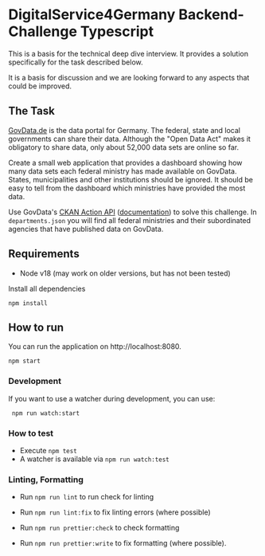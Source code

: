 # DigitalService4Germany Backend-Challenge Typescript

This is a basis for the technical deep dive interview. It provides a solution specifically for the task described below.

It is a basis for discussion and we are looking forward to any aspects that could be improved.

## The Task

[GovData.de](https://www.govdata.de/) is the data portal for Germany. The federal, state and local governments can share their data. Although the "Open Data Act" makes it obligatory to share data, only about 52,000 data sets are online so far.

Create a small web application that provides a dashboard showing how many data sets each federal ministry has made available on GovData. States, municipalities and other institutions should be ignored. It should be easy to tell from the dashboard which ministries have provided the most data.

Use GovData's [CKAN Action API](https://www.govdata.de/ckan/api/3) ([documentation](https://docs.ckan.org/en/2.9/api/index.html#get-able-api-functions)) to solve this challenge. In `departments.json` you will find all federal ministries and their subordinated agencies that have published data on GovData.

## Requirements

- Node v18 (may work on older versions, but has not been tested)

Install all dependencies

```
npm install
```

## How to run

You can run the application on http://localhost:8080.

```
npm start
```

### Development

If you want to use a watcher during development, you can use:

```
 npm run watch:start
```

### How to test

- Execute `npm test`
- A watcher is available via `npm run watch:test`

### Linting, Formatting

- Run `npm run lint` to run check for linting
- Run `npm run lint:fix` to fix linting errors (where possible)

- Run `npm run prettier:check` to check formatting
- Run `npm run prettier:write` to fix formatting (where possible).
